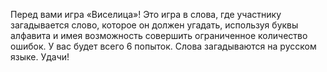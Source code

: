 Перед вами игра «Виселица»!
Это игра в слова, где участнику загадывается слово, которое он должен угадать, используя буквы алфавита и имея возможность совершить ограниченное количество ошибок. 
У вас будет всего 6 попыток.
Слова загадываются на русском языке.
Удачи!
